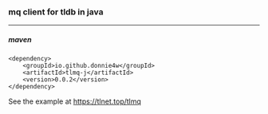 ### mq client for tldb in java

------------

##### maven

    <dependency>    
        <groupId>io.github.donnie4w</groupId>    
        <artifactId>tlmq-j</artifactId>    
        <version>0.0.2</version>
    </dependency>
	

See the example at  https://tlnet.top/tlmq